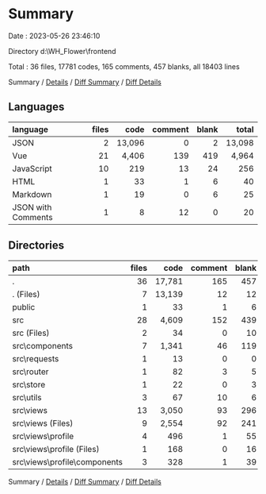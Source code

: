 # Summary

Date : 2023-05-26 23:46:10

Directory d:\\WH_Flower\\frontend

Total : 36 files,  17781 codes, 165 comments, 457 blanks, all 18403 lines

Summary / [Details](details.md) / [Diff Summary](diff.md) / [Diff Details](diff-details.md)

## Languages
| language | files | code | comment | blank | total |
| :--- | ---: | ---: | ---: | ---: | ---: |
| JSON | 2 | 13,096 | 0 | 2 | 13,098 |
| Vue | 21 | 4,406 | 139 | 419 | 4,964 |
| JavaScript | 10 | 219 | 13 | 24 | 256 |
| HTML | 1 | 33 | 1 | 6 | 40 |
| Markdown | 1 | 19 | 0 | 6 | 25 |
| JSON with Comments | 1 | 8 | 12 | 0 | 20 |

## Directories
| path | files | code | comment | blank | total |
| :--- | ---: | ---: | ---: | ---: | ---: |
| . | 36 | 17,781 | 165 | 457 | 18,403 |
| . (Files) | 7 | 13,139 | 12 | 12 | 13,163 |
| public | 1 | 33 | 1 | 6 | 40 |
| src | 28 | 4,609 | 152 | 439 | 5,200 |
| src (Files) | 2 | 34 | 0 | 10 | 44 |
| src\\components | 7 | 1,341 | 46 | 119 | 1,506 |
| src\\requests | 1 | 13 | 0 | 0 | 13 |
| src\\router | 1 | 82 | 3 | 5 | 90 |
| src\\store | 1 | 22 | 0 | 3 | 25 |
| src\\utils | 3 | 67 | 10 | 6 | 83 |
| src\\views | 13 | 3,050 | 93 | 296 | 3,439 |
| src\\views (Files) | 9 | 2,554 | 92 | 241 | 2,887 |
| src\\views\\profile | 4 | 496 | 1 | 55 | 552 |
| src\\views\\profile (Files) | 1 | 168 | 0 | 16 | 184 |
| src\\views\\profile\\components | 3 | 328 | 1 | 39 | 368 |

Summary / [Details](details.md) / [Diff Summary](diff.md) / [Diff Details](diff-details.md)